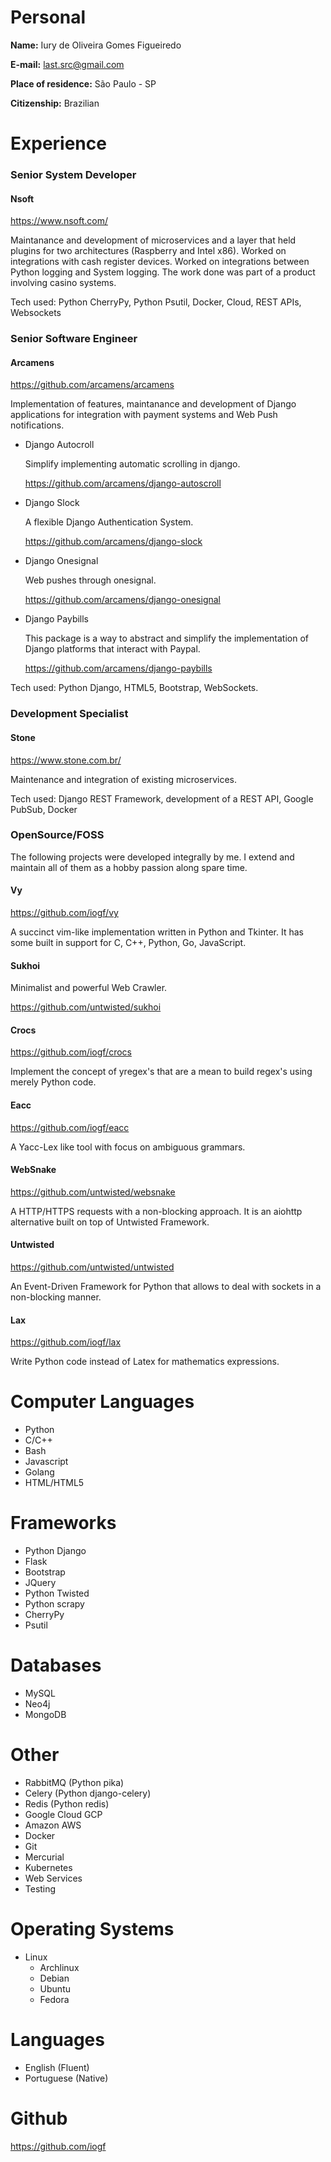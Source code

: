 Personal
========

**Name:** 
Iury de Oliveira Gomes Figueiredo

**E-mail:** 
last.src@gmail.com

**Place of residence:** 
São Paulo - SP

**Citizenship:** 
Brazilian

Experience
==========

### Senior System Developer 

#### Nsoft 

https://www.nsoft.com/

Maintanance and development of microservices and a layer that held plugins for two architectures (Raspberry and Intel x86).
Worked on integrations with cash register devices. Worked on integrations between Python logging and System logging.
The work done was part of a product involving casino systems.

Tech used: Python CherryPy, Python Psutil, Docker, Cloud, REST APIs, Websockets

### Senior Software Engineer 

#### Arcamens 

https://github.com/arcamens/arcamens

Implementation of features, maintanance and development of Django applications for
integration with payment systems and Web Push notifications.

- Django Autocroll

    Simplify implementing automatic scrolling in django.

    https://github.com/arcamens/django-autoscroll

- Django Slock 

    A flexible Django Authentication System.

    https://github.com/arcamens/django-slock


- Django Onesignal

    Web pushes through onesignal.

    https://github.com/arcamens/django-onesignal

- Django Paybills

    This package is a way to abstract and simplify the implementation of Django 
    platforms that interact with Paypal. 

    https://github.com/arcamens/django-paybills

Tech used: Python Django, HTML5, Bootstrap, WebSockets.

### Development Specialist 

#### Stone 

https://www.stone.com.br/

Maintenance and integration of existing microservices.

Tech used: Django REST Framework, development of a REST API, Google PubSub, Docker

### OpenSource/FOSS

The following projects were developed integrally by me. I extend and maintain all of them
as a hobby passion along spare time.

#### Vy

https://github.com/iogf/vy

A succinct vim-like implementation written in Python and Tkinter. It has some 
built in support for C, C++, Python, Go, JavaScript.

#### Sukhoi

Minimalist and powerful Web Crawler.

https://github.com/untwisted/sukhoi

#### Crocs

https://github.com/iogf/crocs

Implement the concept of yregex's that are a mean to build regex's using
merely Python code.

#### Eacc

https://github.com/iogf/eacc

A Yacc-Lex like tool with focus on ambiguous grammars.

#### WebSnake

https://github.com/untwisted/websnake

A HTTP/HTTPS requests with a non-blocking approach. It is an aiohttp alternative
built on top of Untwisted Framework.

#### Untwisted

https://github.com/untwisted/untwisted

An Event-Driven Framework for Python that allows to deal with sockets in a non-blocking
manner.

#### Lax

https://github.com/iogf/lax

Write Python code instead of Latex for mathematics expressions.

Computer Languages
==================

- Python 
- C/C++
- Bash
- Javascript 
- Golang
- HTML/HTML5

Frameworks
==========

- Python Django
- Flask
- Bootstrap
- JQuery
- Python Twisted
- Python scrapy
- CherryPy
- Psutil

Databases
=========

- MySQL
- Neo4j
- MongoDB


Other 
=====

- RabbitMQ (Python pika)
- Celery (Python django-celery)
- Redis (Python redis)
- Google Cloud GCP
- Amazon AWS
- Docker
- Git
- Mercurial
- Kubernetes
- Web Services
- Testing

Operating Systems
=================

- Linux 
    - Archlinux
    - Debian
    - Ubuntu
    - Fedora

Languages
=========

- English (Fluent)
- Portuguese (Native)

Github
======

https://github.com/iogf

